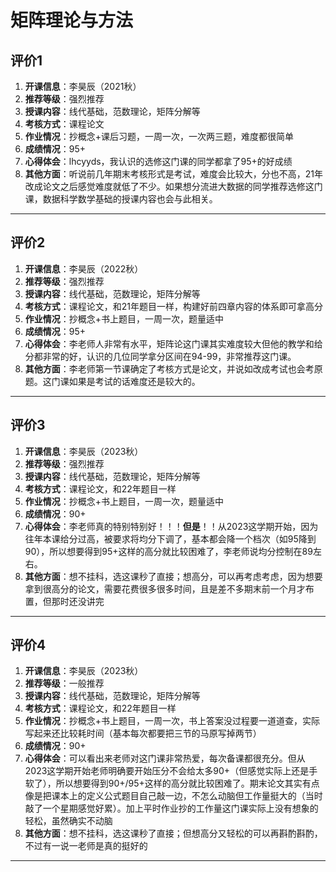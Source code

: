 # 矩阵理论与方法

## 评价1

1. **开课信息**：李昊辰（2021秋）
2. **推荐等级**：强烈推荐
3. **授课内容**：线代基础，范数理论，矩阵分解等
4. **考核方式**：课程论文
5. **作业情况**：抄概念+课后习题，一周一次，一次两三题，难度都很简单
6. **成绩情况**：95+
7. **心得体会**：lhcyyds，我认识的选修这门课的同学都拿了95+的好成绩
8. **其他方面**：听说前几年期末考核形式是考试，难度会比较大，分也不高，21年改成论文之后感觉难度就低了不少。如果想分流进大数据的同学推荐选修这门课，数据科学数学基础的授课内容也会与此相关。

---

## 评价2

1. **开课信息**：李昊辰（2022秋）
2. **推荐等级**：强烈推荐
3. **授课内容**：线代基础，范数理论，矩阵分解等
4. **考核方式**：课程论文，和21年题目一样，构建好前四章内容的体系即可拿高分
5. **作业情况**：抄概念+书上题目，一周一次，题量适中
6. **成绩情况**：95+
7. **心得体会**：李老师人非常有水平，矩阵论这门课其实难度较大但他的教学和给分都非常的好，认识的几位同学拿分区间在94-99，非常推荐这门课。
8. **其他方面**：李老师第一节课确定了考核方式是论文，并说如改成考试也会考原题。这门课如果是考试的话难度还是较大的。

---

## 评价3

1. **开课信息**：李昊辰（2023秋）
2. **推荐等级**：强烈推荐
3. **授课内容**：线代基础，范数理论，矩阵分解等
4. **考核方式**：课程论文，和22年题目一样
5. **作业情况**：抄概念+书上题目，一周一次，题量适中
6. **成绩情况**：90+
7. **心得体会**：李老师真的特别特别好！！！**但是**！！从2023这学期开始，因为往年本课给分过高，被要求将均分下调了，基本都会降一个档次（如95降到90），所以想要得到95+这样的高分就比较困难了，李老师说均分控制在89左右。
8. **其他方面**：想不挂科，选这课秒了直接；想高分，可以再考虑考虑，因为想要拿到很高分的论文，需要花费很多很多时间，且是差不多期末前一个月才布置，但那时还没讲完

---

## 评价4

1. **开课信息**：李昊辰（2023秋）
2. **推荐等级**：一般推荐
3. **授课内容**：线代基础，范数理论，矩阵分解等
4. **考核方式**：课程论文，和22年题目一样
5. **作业情况**：抄概念+书上题目，一周一次，书上答案没过程要一道道查，实际写起来还比较耗时间（基本每次都要把三节的马原写掉两节）
6. **成绩情况**：90+
7. **心得体会**：可以看出来老师对这门课非常热爱，每次备课都很充分。但从2023这学期开始老师明确要开始压分不会给太多90+（但感觉实际上还是手软了），所以想要得到90+/95+这样的高分就比较困难了。期末论文其实有点像是把课本上的定义公式题目自己敲一边，不怎么动脑但工作量挺大的（当时敲了一个星期感觉好累）。加上平时作业抄的工作量这门课实际上没有想象的轻松，虽然确实不动脑
8. **其他方面**：想不挂科，选这课秒了直接；但想高分又轻松的可以再斟酌斟酌，不过有一说一老师是真的挺好的

---
